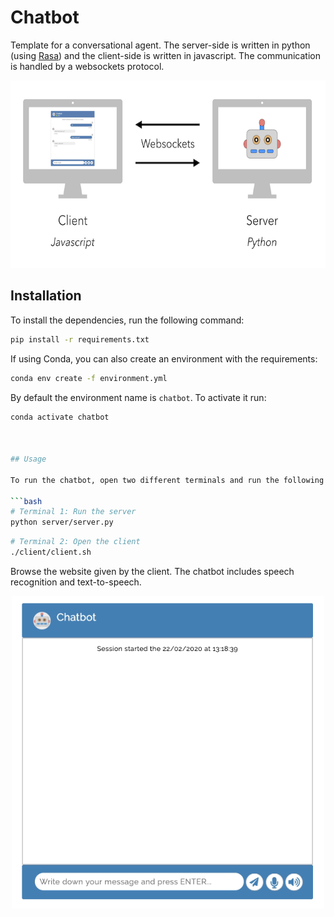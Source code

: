 # Chatbot
Template for a conversational agent. The server-side is written in python (using [Rasa](https://rasa.com/)) and the client-side is written in javascript. The communication is handled by a websockets protocol.

<p align="center">
    <img width="650" height="300" src="images/scheme.png">
</p>

## Installation

To install the dependencies, run the following command:

```bash
pip install -r requirements.txt
```

If using Conda, you can also create an environment with the requirements:

```bash
conda env create -f environment.yml
```

By default the environment name is `chatbot`. To activate it run:

```bash
conda activate chatbot



## Usage

To run the chatbot, open two different terminals and run the following commands:

```bash
# Terminal 1: Run the server
python server/server.py
```

```bash
# Terminal 2: Open the client
./client/client.sh
```

Browse the website given by the client. The chatbot includes speech recognition and text-to-speech.

<p align="center">
    <img width="500" height="500" src="images/chatbot.gif">
</p>

